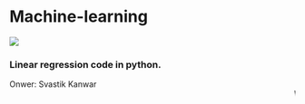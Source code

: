 # Machine-learning
<img src="http://cdn-images-1.medium.com/max/640/1*eeIvlwkMNG1wSmj3FR6M2g.gif">
<H3> Linear regression code in python.</h3>
<qoute>Onwer: Svastik Kanwar</qoute>
<marquee> Will be adding more codes for kaggle too!</marquee>
